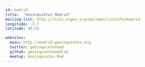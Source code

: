 ```yaml
---
id: madrid
title:  "Geoinquietos Madrid"
mailing-list: http://lists.osgeo.org/mailman/listinfo/madrid
longitude: -3.7
latitude: 40.42

websites:
  main: http://madrid.geoinquietos.org
  twitter: geoinquietosmad
  github: geoinquietosmadrid
  meetup: Geoinquietos-Mad
---
```

